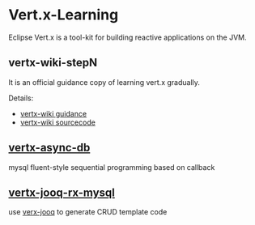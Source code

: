 # Vert.x-Learning

Eclipse Vert.x is a tool-kit for building reactive applications on the JVM.

## vertx-wiki-stepN
It is an official guidance copy of learning vert.x gradually.

Details:
- [vertx-wiki guidance](http://vertx.io/docs/guide-for-java-devs/) 
- [vertx-wiki sourcecode](https://github.com/vert-x3/vertx-guide-for-java-devs)

## [vertx-async-db](vertx-async-db)
mysql fluent-style sequential programming based on callback  

## [vertx-jooq-rx-mysql](vertx-jooq-rx-mysql)
use [verx-jooq](https://github.com/jklingsporn/vertx-jooq/tree/master/vertx-jooq-rx-async) to generate CRUD template code

